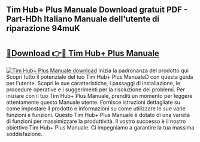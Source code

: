 ## Tim Hub+ Plus Manuale Download gratuit PDF - Part-HDh Italiano Manuale dell'utente di riparazione 94muK

# <h2><a href="http://dfcubh.blite.top/?on=Tim+Hub%2b+Plus+Manuale">🔗Download 👉🔴 Tim Hub+ Plus Manuale</a></h2>

[![Tim Hub+ Plus Manuale download](https://i.imgur.com/lujVjoI.png)](http://dfcubh.blite.top/?on=Tim+Hub%2b+Plus+Manuale)
Inizia la padronanza del prodotto qui Scopri tutto il potenziale del tuo Tim Hub+ Plus ManualeD con questa guida per l'utente. Scopri le sue caratteristiche, i passaggi di installazione, le procedure operative e i suggerimenti per la risoluzione dei problemi. Per iniziare con il tuo Tim Hub+ Plus Manuale, prenditi un momento per leggere attentamente questo Manuale utente. Fornisce istruzioni dettagliate su come impostare il prodotto e informazioni su come utilizzare le sue varie funzioni e funzioni. Questo Tim Hub+ Plus Manuale è dotato di una varietà di funzioni per massimizzare la produttività. Il vostro successo è il nostro obiettivo Tim Hub+ Plus Manuale. Ci impegniamo a garantire la tua massima soddisfazione.
